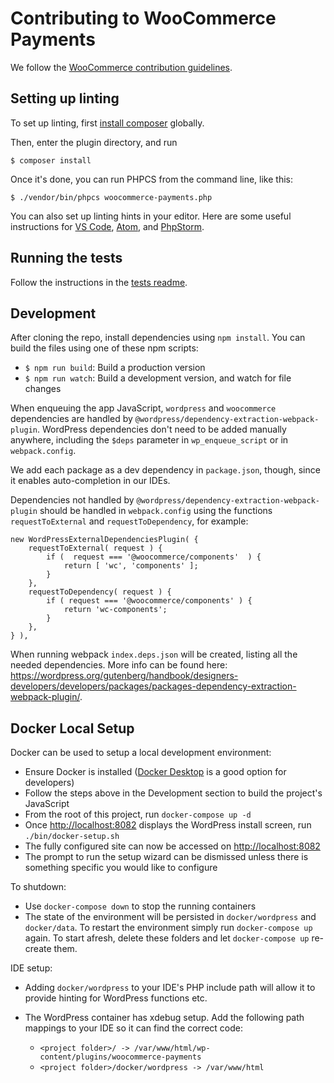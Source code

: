 # Contributing to WooCommerce Payments

We follow the [WooCommerce contribution guidelines](https://github.com/woocommerce/woocommerce/blob/master/.github/CONTRIBUTING.md#coding-guidelines).

## Setting up linting

To set up linting, first [install composer](https://getcomposer.org/doc/00-intro.md#globally) globally.

Then, enter the plugin directory, and run

```
$ composer install
```

Once it's done, you can run PHPCS from the command line, like this:

```
$ ./vendor/bin/phpcs woocommerce-payments.php
```

You can also set up linting hints in your editor. Here are some useful instructions for [VS Code](https://marketplace.visualstudio.com/items?itemName=ikappas.phpcs), [Atom](https://atom.io/packages/linter-phpcs), and [PhpStorm](https://hackernoon.com/how-to-setup-php-code-sniffer-in-phpstorm-d8ad7fc0cc08).

## Running the tests

Follow the instructions in the [tests readme](tests/README.md).

## Development

After cloning the repo, install dependencies using `npm install`. You can build the files using one of these npm scripts:

- `$ npm run build`: Build a production version
- `$ npm run watch`: Build a development version, and watch for file changes

When enqueuing the app JavaScript, `wordpress` and `woocommerce` dependencies are handled by `@wordpress/dependency-extraction-webpack-plugin`. WordPress dependencies don't need to be added manually anywhere, including the `$deps` parameter in `wp_enqueue_script` or in `webpack.config`.

We add each package as a dev dependency in `package.json`, though, since it enables auto-completion in our IDEs.

Dependencies not handled by `@wordpress/dependency-extraction-webpack-plugin` should be handled in `webpack.config` using the functions `requestToExternal` and `requestToDependency`, for example:

```
new WordPressExternalDependenciesPlugin( {
    requestToExternal( request ) {
        if (  request === '@woocommerce/components'  ) {
            return [ 'wc', 'components' ];
        }
    },
    requestToDependency( request ) {
        if ( request === '@woocommerce/components' ) {
            return 'wc-components';
        }
    },
} ),
```

When running webpack `index.deps.json` will be created, listing all the needed dependencies. More info can be found here: https://wordpress.org/gutenberg/handbook/designers-developers/developers/packages/packages-dependency-extraction-webpack-plugin/.

## Docker Local Setup

Docker can be used to setup a local development environment:

* Ensure Docker is installed ([Docker Desktop](https://www.docker.com/products/docker-desktop) is a good option for developers)
* Follow the steps above in the Development section to build the project's JavaScript
* From the root of this project, run `docker-compose up -d`
* Once <http://localhost:8082> displays the WordPress install screen, run `./bin/docker-setup.sh`
* The fully configured site can now be accessed on <http://localhost:8082>
* The prompt to run the setup wizard can be dismissed unless there is something specific you would like to configure

To shutdown:

* Use `docker-compose down` to stop the running containers
* The state of the environment will be persisted in `docker/wordpress` and `docker/data`. To restart the environment simply run `docker-compose up` again. To start afresh, delete these folders and let `docker-compose up` re-create them.

IDE setup:

* Adding `docker/wordpress` to your IDE's PHP include path will allow it to provide hinting for WordPress functions etc.
* The WordPress container has xdebug setup. Add the following path mappings to your IDE so it can find the correct code:

   * `<project folder>/ -> /var/www/html/wp-content/plugins/woocommerce-payments`
   * `<project folder>/docker/wordpress -> /var/www/html`

